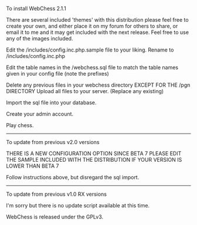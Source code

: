 To install WebChess 2.1.1

There are several included 'themes' with this distribution
please feel free to create your own, and either place it
on my forum for others to share, or email it to me and it
may get included with the next release.  Feel free to use
any of the images included.

Edit the /includes/config.inc.php.sample file to your liking.
Rename to /includes/config.inc.php

Edit the table names in the /webchess.sql file to match the table
names given in your config file (note the prefixes)

Delete any previous files in your webchess directory
EXCEPT FOR THE /pgn DIRECTORY
Upload all files to your server. (Replace any existing)

Import the sql file into your database.

Create your admin account.

Play chess.

-------------------------------------------

To update from previous v2.0 versions

THERE IS A NEW CONFIGURATION OPTION SINCE BETA 7
PLEASE EDIT THE SAMPLE INCLUDED WITH THE DISTRIBUTION
IF YOUR VERSION IS LOWER THAN BETA 7

Follow instructions above, but disregard the sql import.

-------------------------------------------

To update from previous v1.0 RX versions

I'm sorry but there is no update script available at this time.

WebChess is released under the GPLv3.
